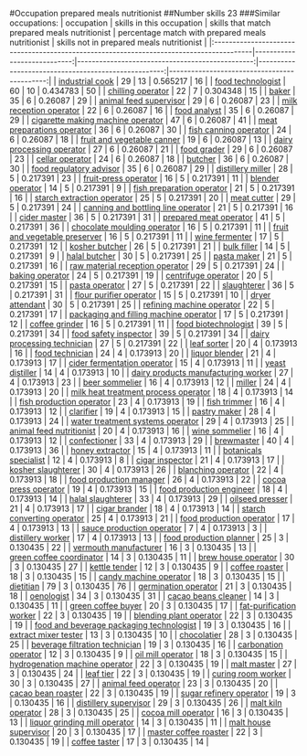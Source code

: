#Occupation prepared meals nutritionist
##Number skills 23
###Similar occupations:
| occupation                                                                              |   skills in this occupation |   skills that match prepared meals nutritionist |   percentage match with prepared meals nutritionist |   skills not in prepared meals nutritionist |
|:----------------------------------------------------------------------------------------|----------------------------:|------------------------------------------------:|----------------------------------------------------:|--------------------------------------------:|
| [industrial cook](industrial_cook.md)                                                   |                          29 |                                              13 |                                            0.565217 |                                          16 |
| [food technologist](food_technologist.md)                                               |                          60 |                                              10 |                                            0.434783 |                                          50 |
| [chilling operator](chilling_operator.md)                                               |                          22 |                                               7 |                                            0.304348 |                                          15 |
| [baker](baker.md)                                                                       |                          35 |                                               6 |                                            0.26087  |                                          29 |
| [animal feed supervisor](animal_feed_supervisor.md)                                     |                          29 |                                               6 |                                            0.26087  |                                          23 |
| [milk reception operator](milk_reception_operator.md)                                   |                          22 |                                               6 |                                            0.26087  |                                          16 |
| [food analyst](food_analyst.md)                                                         |                          35 |                                               6 |                                            0.26087  |                                          29 |
| [cigarette making machine operator](cigarette_making_machine_operator.md)               |                          47 |                                               6 |                                            0.26087  |                                          41 |
| [meat preparations operator](meat_preparations_operator.md)                             |                          36 |                                               6 |                                            0.26087  |                                          30 |
| [fish canning operator](fish_canning_operator.md)                                       |                          24 |                                               6 |                                            0.26087  |                                          18 |
| [fruit and vegetable canner](fruit_and_vegetable_canner.md)                             |                          19 |                                               6 |                                            0.26087  |                                          13 |
| [dairy processing operator](dairy_processing_operator.md)                               |                          27 |                                               6 |                                            0.26087  |                                          21 |
| [food grader](food_grader.md)                                                           |                          29 |                                               6 |                                            0.26087  |                                          23 |
| [cellar operator](cellar_operator.md)                                                   |                          24 |                                               6 |                                            0.26087  |                                          18 |
| [butcher](butcher.md)                                                                   |                          36 |                                               6 |                                            0.26087  |                                          30 |
| [food regulatory advisor](food_regulatory_advisor.md)                                   |                          35 |                                               6 |                                            0.26087  |                                          29 |
| [distillery miller](distillery_miller.md)                                               |                          28 |                                               5 |                                            0.217391 |                                          23 |
| [fruit-press operator](fruit-press_operator.md)                                         |                          16 |                                               5 |                                            0.217391 |                                          11 |
| [blender operator](blender_operator.md)                                                 |                          14 |                                               5 |                                            0.217391 |                                           9 |
| [fish preparation operator](fish_preparation_operator.md)                               |                          21 |                                               5 |                                            0.217391 |                                          16 |
| [starch extraction operator](starch_extraction_operator.md)                             |                          25 |                                               5 |                                            0.217391 |                                          20 |
| [meat cutter](meat_cutter.md)                                                           |                          29 |                                               5 |                                            0.217391 |                                          24 |
| [canning and bottling line operator](canning_and_bottling_line_operator.md)             |                          21 |                                               5 |                                            0.217391 |                                          16 |
| [cider master](cider_master.md)                                                         |                          36 |                                               5 |                                            0.217391 |                                          31 |
| [prepared meat operator](prepared_meat_operator.md)                                     |                          41 |                                               5 |                                            0.217391 |                                          36 |
| [chocolate moulding operator](chocolate_moulding_operator.md)                           |                          16 |                                               5 |                                            0.217391 |                                          11 |
| [fruit and vegetable preserver](fruit_and_vegetable_preserver.md)                       |                          16 |                                               5 |                                            0.217391 |                                          11 |
| [wine fermenter](wine_fermenter.md)                                                     |                          17 |                                               5 |                                            0.217391 |                                          12 |
| [kosher butcher](kosher_butcher.md)                                                     |                          26 |                                               5 |                                            0.217391 |                                          21 |
| [bulk filler](bulk_filler.md)                                                           |                          14 |                                               5 |                                            0.217391 |                                           9 |
| [halal butcher](halal_butcher.md)                                                       |                          30 |                                               5 |                                            0.217391 |                                          25 |
| [pasta maker](pasta_maker.md)                                                           |                          21 |                                               5 |                                            0.217391 |                                          16 |
| [raw material reception operator](raw_material_reception_operator.md)                   |                          29 |                                               5 |                                            0.217391 |                                          24 |
| [baking operator](baking_operator.md)                                                   |                          24 |                                               5 |                                            0.217391 |                                          19 |
| [centrifuge operator](centrifuge_operator.md)                                           |                          20 |                                               5 |                                            0.217391 |                                          15 |
| [pasta operator](pasta_operator.md)                                                     |                          27 |                                               5 |                                            0.217391 |                                          22 |
| [slaughterer](slaughterer.md)                                                           |                          36 |                                               5 |                                            0.217391 |                                          31 |
| [flour purifier operator](flour_purifier_operator.md)                                   |                          15 |                                               5 |                                            0.217391 |                                          10 |
| [dryer attendant](dryer_attendant.md)                                                   |                          30 |                                               5 |                                            0.217391 |                                          25 |
| [refining machine operator](refining_machine_operator.md)                               |                          22 |                                               5 |                                            0.217391 |                                          17 |
| [packaging and filling machine operator](packaging_and_filling_machine_operator.md)     |                          17 |                                               5 |                                            0.217391 |                                          12 |
| [coffee grinder](coffee_grinder.md)                                                     |                          16 |                                               5 |                                            0.217391 |                                          11 |
| [food biotechnologist](food_biotechnologist.md)                                         |                          39 |                                               5 |                                            0.217391 |                                          34 |
| [food safety inspector](food_safety_inspector.md)                                       |                          39 |                                               5 |                                            0.217391 |                                          34 |
| [dairy processing technician](dairy_processing_technician.md)                           |                          27 |                                               5 |                                            0.217391 |                                          22 |
| [leaf sorter](leaf_sorter.md)                                                           |                          20 |                                               4 |                                            0.173913 |                                          16 |
| [food technician](food_technician.md)                                                   |                          24 |                                               4 |                                            0.173913 |                                          20 |
| [liquor blender](liquor_blender.md)                                                     |                          21 |                                               4 |                                            0.173913 |                                          17 |
| [cider fermentation operator](cider_fermentation_operator.md)                           |                          15 |                                               4 |                                            0.173913 |                                          11 |
| [yeast distiller](yeast_distiller.md)                                                   |                          14 |                                               4 |                                            0.173913 |                                          10 |
| [dairy products manufacturing worker](dairy_products_manufacturing_worker.md)           |                          27 |                                               4 |                                            0.173913 |                                          23 |
| [beer sommelier](beer_sommelier.md)                                                     |                          16 |                                               4 |                                            0.173913 |                                          12 |
| [miller](miller.md)                                                                     |                          24 |                                               4 |                                            0.173913 |                                          20 |
| [milk heat treatment process operator](milk_heat_treatment_process_operator.md)         |                          18 |                                               4 |                                            0.173913 |                                          14 |
| [fish production operator](fish_production_operator.md)                                 |                          23 |                                               4 |                                            0.173913 |                                          19 |
| [fish trimmer](fish_trimmer.md)                                                         |                          16 |                                               4 |                                            0.173913 |                                          12 |
| [clarifier](clarifier.md)                                                               |                          19 |                                               4 |                                            0.173913 |                                          15 |
| [pastry maker](pastry_maker.md)                                                         |                          28 |                                               4 |                                            0.173913 |                                          24 |
| [water treatment systems operator](water_treatment_systems_operator.md)                 |                          29 |                                               4 |                                            0.173913 |                                          25 |
| [animal feed nutritionist](animal_feed_nutritionist.md)                                 |                          20 |                                               4 |                                            0.173913 |                                          16 |
| [wine sommelier](wine_sommelier.md)                                                     |                          16 |                                               4 |                                            0.173913 |                                          12 |
| [confectioner](confectioner.md)                                                         |                          33 |                                               4 |                                            0.173913 |                                          29 |
| [brewmaster](brewmaster.md)                                                             |                          40 |                                               4 |                                            0.173913 |                                          36 |
| [honey extractor](honey_extractor.md)                                                   |                          15 |                                               4 |                                            0.173913 |                                          11 |
| [botanicals specialist](botanicals_specialist.md)                                       |                          12 |                                               4 |                                            0.173913 |                                           8 |
| [cigar inspector](cigar_inspector.md)                                                   |                          21 |                                               4 |                                            0.173913 |                                          17 |
| [kosher slaughterer](kosher_slaughterer.md)                                             |                          30 |                                               4 |                                            0.173913 |                                          26 |
| [blanching operator](blanching_operator.md)                                             |                          22 |                                               4 |                                            0.173913 |                                          18 |
| [food production manager](food_production_manager.md)                                   |                          26 |                                               4 |                                            0.173913 |                                          22 |
| [cocoa press operator](cocoa_press_operator.md)                                         |                          19 |                                               4 |                                            0.173913 |                                          15 |
| [food production engineer](food_production_engineer.md)                                 |                          18 |                                               4 |                                            0.173913 |                                          14 |
| [halal slaughterer](halal_slaughterer.md)                                               |                          33 |                                               4 |                                            0.173913 |                                          29 |
| [oilseed presser](oilseed_presser.md)                                                   |                          21 |                                               4 |                                            0.173913 |                                          17 |
| [cigar brander](cigar_brander.md)                                                       |                          18 |                                               4 |                                            0.173913 |                                          14 |
| [starch converting operator](starch_converting_operator.md)                             |                          25 |                                               4 |                                            0.173913 |                                          21 |
| [food production operator](food_production_operator.md)                                 |                          17 |                                               4 |                                            0.173913 |                                          13 |
| [sauce production operator](sauce_production_operator.md)                               |                           7 |                                               4 |                                            0.173913 |                                           3 |
| [distillery worker](distillery_worker.md)                                               |                          17 |                                               4 |                                            0.173913 |                                          13 |
| [food production planner](food_production_planner.md)                                   |                          25 |                                               3 |                                            0.130435 |                                          22 |
| [vermouth manufacturer](vermouth_manufacturer.md)                                       |                          16 |                                               3 |                                            0.130435 |                                          13 |
| [green coffee coordinator](green coffee coordinator.md)                                 |                          14 |                                               3 |                                            0.130435 |                                          11 |
| [brew house operator](brew_house_operator.md)                                           |                          30 |                                               3 |                                            0.130435 |                                          27 |
| [kettle tender](kettle_tender.md)                                                       |                          12 |                                               3 |                                            0.130435 |                                           9 |
| [coffee roaster](coffee_roaster.md)                                                     |                          18 |                                               3 |                                            0.130435 |                                          15 |
| [candy machine operator](candy_machine_operator.md)                                     |                          18 |                                               3 |                                            0.130435 |                                          15 |
| [dietitian](dietitian.md)                                                               |                          79 |                                               3 |                                            0.130435 |                                          76 |
| [germination operator](germination_operator.md)                                         |                          21 |                                               3 |                                            0.130435 |                                          18 |
| [oenologist](oenologist.md)                                                             |                          34 |                                               3 |                                            0.130435 |                                          31 |
| [cacao beans cleaner](cacao_beans_cleaner.md)                                           |                          14 |                                               3 |                                            0.130435 |                                          11 |
| [green coffee buyer](green_coffee_buyer.md)                                             |                          20 |                                               3 |                                            0.130435 |                                          17 |
| [fat-purification worker](fat-purification_worker.md)                                   |                          22 |                                               3 |                                            0.130435 |                                          19 |
| [blending plant operator](blending_plant_operator.md)                                   |                          22 |                                               3 |                                            0.130435 |                                          19 |
| [food and beverage packaging technologist](food_and_beverage_packaging_technologist.md) |                          19 |                                               3 |                                            0.130435 |                                          16 |
| [extract mixer tester](extract_mixer_tester.md)                                         |                          13 |                                               3 |                                            0.130435 |                                          10 |
| [chocolatier](chocolatier.md)                                                           |                          28 |                                               3 |                                            0.130435 |                                          25 |
| [beverage filtration technician](beverage_filtration_technician.md)                     |                          19 |                                               3 |                                            0.130435 |                                          16 |
| [carbonation operator](carbonation_operator.md)                                         |                          12 |                                               3 |                                            0.130435 |                                           9 |
| [oil mill operator](oil_mill_operator.md)                                               |                          18 |                                               3 |                                            0.130435 |                                          15 |
| [hydrogenation machine operator](hydrogenation_machine_operator.md)                     |                          22 |                                               3 |                                            0.130435 |                                          19 |
| [malt master](malt_master.md)                                                           |                          27 |                                               3 |                                            0.130435 |                                          24 |
| [leaf tier](leaf_tier.md)                                                               |                          22 |                                               3 |                                            0.130435 |                                          19 |
| [curing room worker](curing_room_worker.md)                                             |                          30 |                                               3 |                                            0.130435 |                                          27 |
| [animal feed operator](animal_feed_operator.md)                                         |                          23 |                                               3 |                                            0.130435 |                                          20 |
| [cacao bean roaster](cacao_bean_roaster.md)                                             |                          22 |                                               3 |                                            0.130435 |                                          19 |
| [sugar refinery operator](sugar_refinery_operator.md)                                   |                          19 |                                               3 |                                            0.130435 |                                          16 |
| [distillery supervisor](distillery_supervisor.md)                                       |                          29 |                                               3 |                                            0.130435 |                                          26 |
| [malt kiln operator](malt_kiln_operator.md)                                             |                          28 |                                               3 |                                            0.130435 |                                          25 |
| [cocoa mill operator](cocoa_mill_operator.md)                                           |                          16 |                                               3 |                                            0.130435 |                                          13 |
| [liquor grinding mill operator](liquor_grinding_mill_operator.md)                       |                          14 |                                               3 |                                            0.130435 |                                          11 |
| [malt house supervisor](malt_house_supervisor.md)                                       |                          20 |                                               3 |                                            0.130435 |                                          17 |
| [master coffee roaster](master_coffee_roaster.md)                                       |                          22 |                                               3 |                                            0.130435 |                                          19 |
| [coffee taster](coffee_taster.md)                                                       |                          17 |                                               3 |                                            0.130435 |                                          14 |

